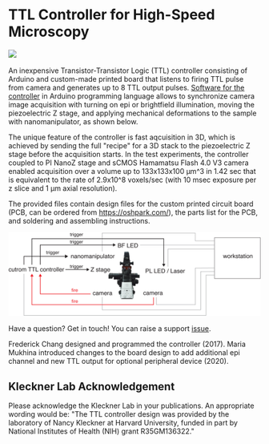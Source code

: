 # TTL Controller for High-Speed Microscopy 

<img src="https://github.com/mariavmukhina/TTL_Controller_for_Microscope/blob/main/images/controller-small.jpg">  

An inexpensive Transistor-Transistor Logic (TTL) controller consisting of Arduino and custom-made printed board that listens to firing TTL pulse from camera and generates up to 8 TTL output pulses. [Software for the controller](https://github.com/mariavmukhina/ScopeScript/tree/main/hardwareControl/piezoController/arduinoFirmware) in Arduino programming language allows to synchronize camera image acquisition with turning on epi or brightfield illumination, moving the piezoelectric Z stage, and applying mechanical deformations to the sample with nanomanipulator, as shown below. 

The unique feature of the controller is fast aqcuisition in 3D, which is achieved by sending the full "recipe" for a 3D stack to the piezoelectric Z stage before the acquisition starts. In the test experiments, the controller coupled to PI NanoZ stage and sCMOS Hamamatsu Flash 4.0 V3 camera enabled acquisition over a volume up to 133x133x100 µm^3 in 1.42 sec that is equivalent to the rate of 2.9x10^8 voxels/sec (with 10 msec exposure per z slice and 1 µm axial resolution). 

The provided files contain design files for the custom printed circuit board (PCB, can be ordered from https://oshpark.com/), the parts list for the PCB, and soldering and assembling instructions.

<img src="https://github.com/mariavmukhina/TTL_Controller_for_High-Speed_Microscopy/blob/master/images/TTL%20triggering%20scheme.png" >

Have a question? Get in touch! You can raise a support [issue](https://github.com/mariavmukhina/TTL_Controller_for_Microscope/issues/new?assignees=mariavmukhina&labels=help+wanted&template=support-request.md&title=%5BSUPPORT%5D).

Frederick Chang designed and programmed the controller (2017). Maria Mukhina introduced changes to the board design to add additional epi channel and new TTL output for optional peripheral device (2020). 

## Kleckner Lab Acknowledgement

Please acknowledge the Kleckner Lab in your publications. An appropriate wording would be: "The TTL controller design was provided by the laboratory of Nancy Kleckner at Harvard University, funded in part by National Institutes of Health (NIH) grant R35GM136322."




